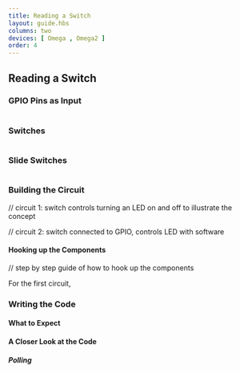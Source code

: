 ```yaml
---
title: Reading a Switch
layout: guide.hbs
columns: two
devices: [ Omega , Omega2 ]
order: 4
---
```


## Reading a Switch




### GPIO Pins as Input

<!-- {{!insert 'gpio-input'}} -->
```{r child = '../../shared/gpio-input.md'}
```


### Switches

<!-- {{!insert 'switches'}} -->
```{r child = '../../shared/switches.md'}
```


### Slide Switches

<!-- {{!insert 'switches-slide-switch'}} -->
```{r child = '../../shared/switches-slide-switch.md'}
```


### Building the Circuit

// circuit 1: switch controls turning an LED on and off to illustrate the concept

// circuit 2: switch connected to GPIO, controls LED with software


#### Hooking up the Components

// step by step guide of how to hook up the components

For the first circuit, 


### Writing the Code



#### What to Expect

#### A Closer Look at the Code

##### Polling
